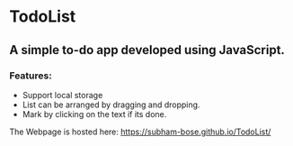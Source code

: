 # TodoList

## A simple to-do app developed using JavaScript.

### Features:
* Support local storage
* List can be arranged by dragging and dropping.
* Mark by clicking on the text if its done.


The Webpage is hosted here: https://subham-bose.github.io/TodoList/
